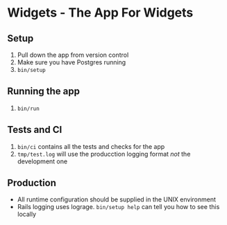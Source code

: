 <!-- README.md -->

# Widgets - The App For Widgets

## Setup

1. Pull down the app from version control
2. Make sure you have Postgres running
3. `bin/setup`

## Running the app

1. `bin/run`

## Tests and CI

1. `bin/ci` contains all the tests and checks for the app
2. `tmp/test.log` will use the producction logging format
   _not_ the development one

## Production

- All runtime configuration should be supplied in the UNIX environment
- Rails logging uses lograge. `bin/setup help` can tell you
  how to see this locally
